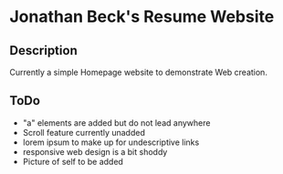 # Jonathan Beck's Resume Website

## Description
Currently a simple Homepage website to demonstrate Web creation.

## ToDo
- "a" elements are added but do not lead anywhere
- Scroll feature currently unadded
- lorem ipsum to make up for undescriptive links
- responsive web design is a bit shoddy
- Picture of self to be added
